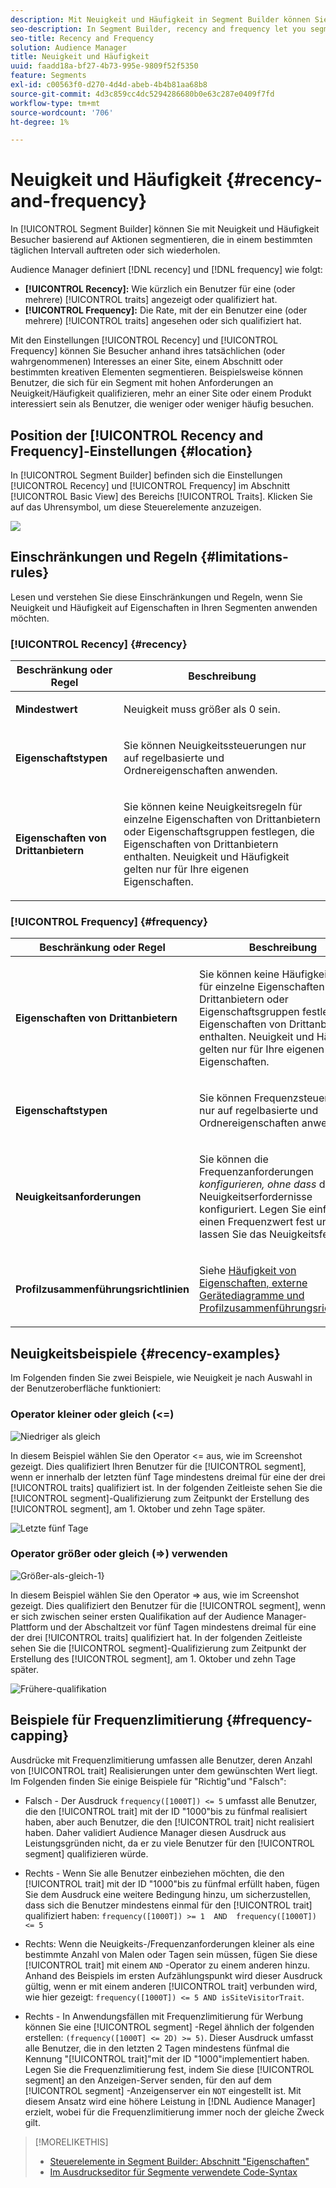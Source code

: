 ```yaml
---
description: Mit Neuigkeit und Häufigkeit in Segment Builder können Sie Besucher anhand von Aktionen segmentieren, die in einem bestimmten täglichen Intervall auftreten oder sich wiederholen.
seo-description: In Segment Builder, recency and frequency let you segment visitors based on actions that occur or repeat over a set daily interval.
seo-title: Recency and Frequency
solution: Audience Manager
title: Neuigkeit und Häufigkeit
uuid: faadd18a-bf27-4b73-995e-9809f52f5350
feature: Segments
exl-id: c00563f0-d270-4d4d-abeb-4b4b81aa68b8
source-git-commit: 4d3c859cc4dc5294286680b0e63c287e0409f7fd
workflow-type: tm+mt
source-wordcount: '706'
ht-degree: 1%

---
```


# Neuigkeit und Häufigkeit {#recency-and-frequency}

In [!UICONTROL Segment Builder] können Sie mit Neuigkeit und Häufigkeit Besucher basierend auf Aktionen segmentieren, die in einem bestimmten täglichen Intervall auftreten oder sich wiederholen.

Audience Manager definiert [!DNL recency] und [!DNL frequency] wie folgt:

* **[!UICONTROL Recency]:** Wie kürzlich ein Benutzer für eine (oder mehrere) [!UICONTROL traits] angezeigt oder qualifiziert hat.
* **[!UICONTROL Frequency]:** Die Rate, mit der ein Benutzer eine (oder mehrere) [!UICONTROL traits] angesehen oder sich qualifiziert hat.

Mit den Einstellungen [!UICONTROL Recency] und [!UICONTROL Frequency] können Sie Besucher anhand ihres tatsächlichen (oder wahrgenommenen) Interesses an einer Site, einem Abschnitt oder bestimmten kreativen Elementen segmentieren. Beispielsweise können Benutzer, die sich für ein Segment mit hohen Anforderungen an Neuigkeit/Häufigkeit qualifizieren, mehr an einer Site oder einem Produkt interessiert sein als Benutzer, die weniger oder weniger häufig besuchen.

## Position der [!UICONTROL Recency and Frequency]-Einstellungen {#location}

In [!UICONTROL Segment Builder] befinden sich die Einstellungen [!UICONTROL Recency] und [!UICONTROL Frequency] im Abschnitt [!UICONTROL Basic View] des Bereichs [!UICONTROL Traits]. Klicken Sie auf das Uhrensymbol, um diese Steuerelemente anzuzeigen.

![](assets/recency_frequency.png)

## Einschränkungen und Regeln {#limitations-rules}

Lesen und verstehen Sie diese Einschränkungen und Regeln, wenn Sie Neuigkeit und Häufigkeit auf Eigenschaften in Ihren Segmenten anwenden möchten.

### [!UICONTROL Recency] {#recency}

<table id="table_026064124C694D75B7A960457D50170B"> 
 <thead> 
  <tr> 
   <th colname="col1" class="entry"> Beschränkung oder Regel </th> 
   <th colname="col2" class="entry"> Beschreibung </th> 
  </tr> 
 </thead>
 <tbody> 
  <tr> 
   <td colname="col1"> <p> <b>Mindestwert</b> </p> </td> 
   <td colname="col2"> <p>Neuigkeit muss größer als 0 sein. </p> </td> 
  </tr>
  <tr> 
   <td colname="col1"> <p> <b>Eigenschaftstypen</b> </p> </td> 
   <td colname="col2"> <p>Sie können Neuigkeitssteuerungen nur auf regelbasierte und Ordnereigenschaften anwenden. </p> </td> 
  </tr> 
  <tr> 
   <td colname="col1"> <p> <b>Eigenschaften von Drittanbietern</b> </p> </td> 
   <td colname="col2"> <p>Sie können keine Neuigkeitsregeln für einzelne Eigenschaften von Drittanbietern oder Eigenschaftsgruppen festlegen, die Eigenschaften von Drittanbietern enthalten. Neuigkeit und Häufigkeit gelten nur für Ihre eigenen Eigenschaften. </p> </td> 
  </tr> 
 </tbody> 
</table>

### [!UICONTROL Frequency] {#frequency}

<table id="table_EBD621D26C8B4D03933E8C0753C892A7"> 
 <thead> 
  <tr> 
   <th colname="col1" class="entry"> Beschränkung oder Regel </th> 
   <th colname="col2" class="entry"> Beschreibung </th> 
  </tr> 
 </thead>
 <tbody> 
  <tr> 
   <td colname="col1"> <p> <b>Eigenschaften von Drittanbietern</b> </p> </td> 
   <td colname="col2"> <p>Sie können keine Häufigkeitsregeln für einzelne Eigenschaften von Drittanbietern oder Eigenschaftsgruppen festlegen, die Eigenschaften von Drittanbietern enthalten. Neuigkeit und Häufigkeit gelten nur für Ihre eigenen Eigenschaften. </p> </td> 
  </tr> 
  <tr> 
   <td colname="col1"> <p> <b>Eigenschaftstypen</b> </p> </td> 
   <td colname="col2"> <p>Sie können Frequenzsteuerungen nur auf regelbasierte und Ordnereigenschaften anwenden. </p> </td> 
  </tr> 
  <tr> 
   <td colname="col1"> <p> <b>Neuigkeitsanforderungen</b> </p> </td> 
   <td colname="col2"> <p>Sie können die Frequenzanforderungen <i> konfigurieren, ohne dass</i> die Neuigkeitserfordernisse konfiguriert. Legen Sie einfach einen Frequenzwert fest und lassen Sie das Neuigkeitsfeld leer. </p> </td> 
  </tr> 
  <tr> 
   <td colname="col1"> <p><b>Profilzusammenführungsrichtlinien</b> </p> </td> 
   <td colname="col2"> <p>Siehe <a href="../../faq/faq-profile-merge.md#trait-freq-device-rules"> Häufigkeit von Eigenschaften, externe Gerätediagramme und Profilzusammenführungsrichtlinien</a>. </p> </td> 
  </tr> 
 </tbody> 
</table>

## Neuigkeitsbeispiele {#recency-examples}

Im Folgenden finden Sie zwei Beispiele, wie Neuigkeit je nach Auswahl in der Benutzeroberfläche funktioniert:

### Operator kleiner oder gleich (&lt;=)

![Niedriger als gleich](assets/less-than-equal-to.png)

In diesem Beispiel wählen Sie den Operator &lt;= aus, wie im Screenshot gezeigt. Dies qualifiziert Ihren Benutzer für die [!UICONTROL segment], wenn er innerhalb der letzten fünf Tage mindestens dreimal für eine der drei [!UICONTROL traits] qualifiziert ist. In der folgenden Zeitleiste sehen Sie die [!UICONTROL segment]-Qualifizierung zum Zeitpunkt der Erstellung des [!UICONTROL segment], am 1. Oktober und zehn Tage später.

![Letzte fünf Tage](assets/last-5-days.png)

### Operator größer oder gleich (=>) verwenden

![Größer-als-gleich-1}](assets/greater-than-equal-to.png)

In diesem Beispiel wählen Sie den Operator => aus, wie im Screenshot gezeigt. Dies qualifiziert den Benutzer für die [!UICONTROL segment], wenn er sich zwischen seiner ersten Qualifikation auf der Audience Manager-Plattform und der Abschaltzeit vor fünf Tagen mindestens dreimal für eine der drei [!UICONTROL traits] qualifiziert hat. In der folgenden Zeitleiste sehen Sie die [!UICONTROL segment]-Qualifizierung zum Zeitpunkt der Erstellung des [!UICONTROL segment], am 1. Oktober und zehn Tage später.

![Frühere-qualifikation](assets/earlier-qualification.png)


## Beispiele für Frequenzlimitierung {#frequency-capping}

Ausdrücke mit Frequenzlimitierung umfassen alle Benutzer, deren Anzahl von [!UICONTROL trait] Realisierungen unter dem gewünschten Wert liegt. Im Folgenden finden Sie einige Beispiele für &quot;Richtig&quot;und &quot;Falsch&quot;:

* Falsch - Der Ausdruck `frequency([1000T]) <= 5` umfasst alle Benutzer, die den [!UICONTROL trait] mit der ID &quot;1000&quot;bis zu fünfmal realisiert haben, aber auch Benutzer, die den [!UICONTROL trait] nicht realisiert haben. Daher validiert Audience Manager diesen Ausdruck aus Leistungsgründen nicht, da er zu viele Benutzer für den [!UICONTROL segment] qualifizieren würde.

* Rechts - Wenn Sie alle Benutzer einbeziehen möchten, die den [!UICONTROL trait] mit der ID &quot;1000&quot;bis zu fünfmal erfüllt haben, fügen Sie dem Ausdruck eine weitere Bedingung hinzu, um sicherzustellen, dass sich die Benutzer mindestens einmal für den [!UICONTROL trait] qualifiziert haben: `frequency([1000T]) >= 1  AND  frequency([1000T]) <= 5`

* Rechts: Wenn die Neuigkeits-/Frequenzanforderungen kleiner als eine bestimmte Anzahl von Malen oder Tagen sein müssen, fügen Sie diese [!UICONTROL trait] mit einem `AND` -Operator zu einem anderen hinzu. Anhand des Beispiels im ersten Aufzählungspunkt wird dieser Ausdruck gültig, wenn er mit einem anderen [!UICONTROL trait] verbunden wird, wie hier gezeigt: `frequency([1000T]) <= 5 AND isSiteVisitorTrait`.

* Rechts - In Anwendungsfällen mit Frequenzlimitierung für Werbung können Sie eine [!UICONTROL segment] -Regel ähnlich der folgenden erstellen: `(frequency([1000T] <= 2D) >= 5)`. Dieser Ausdruck umfasst alle Benutzer, die in den letzten 2 Tagen mindestens fünfmal die Kennung &quot;[!UICONTROL trait]&quot;mit der ID &quot;1000&quot;implementiert haben. Legen Sie die Frequenzlimitierung fest, indem Sie diese [!UICONTROL segment] an den Anzeigen-Server senden, für den auf dem [!UICONTROL segment] -Anzeigenserver ein `NOT` eingestellt ist. Mit diesem Ansatz wird eine höhere Leistung in [!DNL Audience Manager] erzielt, wobei für die Frequenzlimitierung immer noch der gleiche Zweck gilt.

>[!MORELIKETHIS]
>
>* [Steuerelemente in Segment Builder: Abschnitt &quot;Eigenschaften&quot;](../../features/segments/segment-builder.md#segment-builder-controls-traits)
>* [Im Ausdruckseditor für Segmente verwendete Code-Syntax](../../features/segments/segment-code-syntax.md)
